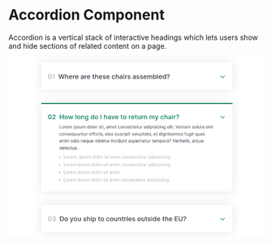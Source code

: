 # Accordion Component

Accordion is a vertical stack of interactive headings which lets users show and hide sections of related content on a page.

![](Accordion-Component.png)
